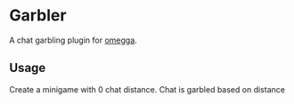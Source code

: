 # Garbler

A chat garbling plugin for [omegga](https://github.com/brickadia-community/omegga).

## Usage

Create a minigame with 0 chat distance. Chat is garbled based on distance

